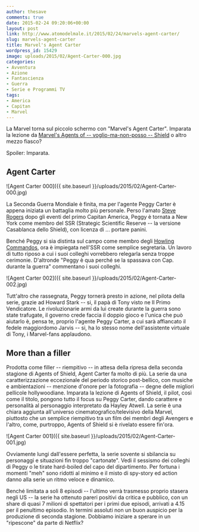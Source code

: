```yaml
---
author: thesave
comments: true
date: 2015-02-24 09:20:06+00:00
layout: post
link: http://www.atomodelmale.it/2015/02/24/marvels-agent-carter/
slug: marvels-agent-carter
title: Marvel's Agent Carter
wordpress_id: 15429
image: uploads/2015/02/Agent-Carter-000.jpg
categories:
- Avventura
- Azione
- Fantascienza
- Guerra
- Serie e Programmi TV
tags:
- America
- Capitan
- Marvel
---
```


La Marvel torna sul piccolo schermo con "Marvel's Agent Carter".
Imparata la lezione da [Marvel's Agents of -- voglio-ma-non-posso -- Shield](/2013/10/03/agents-of-the-s-h-i-e-l-d.html) o altro mezzo fiasco?

Spoiler: Imparata.

## Agent Carter

![Agent Carter 000]({{ site.baseurl }}/uploads/2015/02/Agent-Carter-000.jpg)

La Seconda Guerra Mondiale è finita, ma per l'agente Peggy Carter è appena iniziata un battaglia molto più personale. Perso l'amato [Steve Rogers](/2011/07/31/capitan-america-il-primo-vendicatore.html) dopo gli eventi del primo Capitan America, Peggy è tornata a New York come membro del SSR (Strategic Scientific Reserve -- la versione Casablanca dello Shield), con licenza di ... portare panini.

Benché Peggy si sia distinta sul campo come membro degli [Howling Commandos](http://marvelcinematicuniverse.wikia.com/wiki/Howling_Commandos), ora è impiegata nell'SSR come semplice segretaria. Un lavoro di tutto riposo a cui i suoi colleghi vorrebbero relegarla senza troppe cerimonie. D'altronde "Peggy è qua perché se la spassava con Cap. durante la guerra" commentano i suoi colleghi.

![Agent Carter 002]({{ site.baseurl }}/uploads/2015/02/Agent-Carter-002.jpg)

Tutt'altro che rassegnata, Peggy tornerà presto in azione, nel pilota della serie, grazie ad Howard Stark -- si, il papà di Tony visto ne Il Primo Vendicatore. Le rivoluzionarie armi da lui create durante la guerra sono state trafugate, il governo crede faccia il doppio gioco e l'unica che può aiutarlo è, pensa te, proprio l'agente Peggy Carter, a cui sarà affiancato il fedele maggiordomo Jarvis -- si, ha lo stesso nome dell'assistente virtuale di Tony, i Marvel-fans applaudono.

## More than a filler

Prodotta come filler -- riempitivo -- in attesa della ripresa della seconda stagione di Agents of Shield, Agent Carter fa molto di più. La serie da una caratterizzazione eccezionale del periodo storico post-bellico, con musiche e ambientazioni -- menzione d'onore per la fotografia -- degne delle migliori pellicole hollywoodiane. Imparata la lezione di Agents of Shield, il pilot, così come il titolo, pongono tutto il focus su Peggy Carter, dando carattere e personalità al personaggio interpretato da Hayley Atwell. La serie è una chiara aggiunta all'universo cinematografico/televisivo della Marvel, piuttosto che un semplice riempitivo tra un film dei membri degli Avengers e l'altro, come, purtroppo, Agents of Shield si è rivelato essere fin'ora.

![Agent Carter 001]({{ site.baseurl }}/uploads/2015/02/Agent-Carter-001.jpg)

Ovviamente lungi dall'essere perfetta, la serie sovente si sbilancia su personaggi e situazioni fin troppo "cartonate". Vedi il sessismo dei colleghi di Peggy o le tirate hard-boiled del capo del dipartimento. Per fortuna i momenti "meh" sono ridotti al minimo e il misto di spy-story ed action danno alla serie un ritmo veloce e dinamico.

Benché limitata a soli 8 episodi -- l'ultimo verrà trasmesso proprio stasera negli US -- la serie ha ottenuto pareri positivi da critica e pubblico, con un share di quasi 7 milioni di spettatori per i primi due episodi, arrivati a 4.15 per il penultimo episodio. In termini assoluti non un buon auspicio per la produzione di seconda stagione. Dobbiamo iniziare a sperare in un "ripescone" da parte di Netflix?
